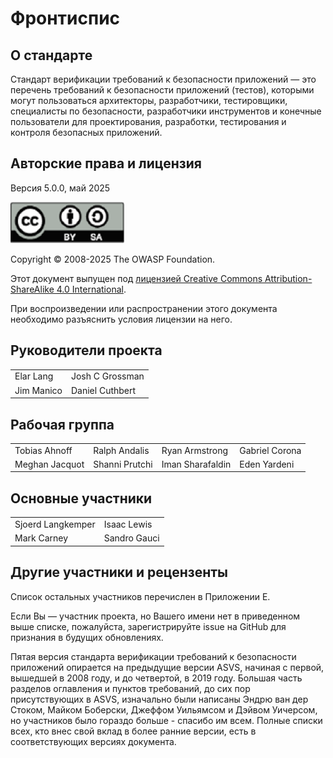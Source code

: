 # Фронтиспис

## О стандарте

Стандарт верификации требований к безопасности приложений — это перечень требований к безопасности приложений (тестов), которыми могут пользоваться архитекторы, разработчики, тестировщики, специалисты по безопасности, разработчики инструментов и конечные пользователи для проектирования, разработки, тестирования и контроля безопасных приложений.

## Авторские права и лицензия

Версия 5.0.0, май 2025

![лицензия](../images/license.png)

Copyright © 2008-2025 The OWASP Foundation.

Этот документ выпущен под [лицензией Creative Commons Attribution-ShareAlike 4.0 International](https://creativecommons.org/licenses/by-sa/4.0/).

При воспроизведении или распространении этого документа необходимо разъяснить условия лицензии на него.

## Руководители проекта

|                       |                  |
|---------------------- |----------------- |
| Elar Lang             | Josh C Grossman  |
| Jim Manico            | Daniel Cuthbert  |

## Рабочая группа

|                 |                   |                    |                  |
|---------------- |------------------ |------------------- |----------------- |
| Tobias Ahnoff   | Ralph Andalis     | Ryan Armstrong     | Gabriel Corona   |
| Meghan Jacquot  | Shanni Prutchi    | Iman Sharafaldin   | Eden Yardeni     |

## Основные участники

|                   |                   |
|-------------------|-------------------|
| Sjoerd Langkemper | Isaac Lewis       |
| Mark Carney       | Sandro Gauci      |

## Другие участники и рецензенты

Список остальных участников перечислен в Приложении E.

Если Вы — участник проекта, но Вашего имени нет в приведенном выше списке, пожалуйста, зарегистрируйте issue на GitHub для признания в будущих обновлениях.

Пятая версия стандарта верификации требований к безопасности приложений опирается на предыдущие версии ASVS, начиная с первой, вышедшей в 2008 году, и до четвертой, в 2019 году. Большая часть разделов оглавления и пунктов требований, до сих пор присутствующих в ASVS, изначально были написаны Эндрю ван дер Стоком, Майком Боберски, Джеффом Уильямсом и Дэйвом Уичерсом, но участников было гораздо больше - спасибо им всем. Полные списки всех, кто внес свой вклад в более ранние версии, есть в соответствующих версиях документа.
